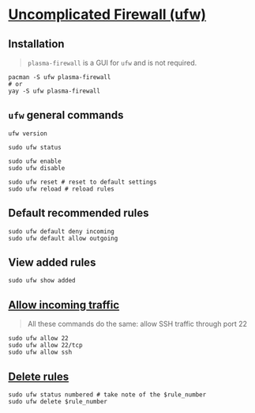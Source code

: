 # [Uncomplicated Firewall (ufw)](https://itsfoss.com/ufw-ubuntu)

## Installation

> `plasma-firewall` is a GUI for `ufw` and is not required.

``` shell
pacman -S ufw plasma-firewall
# or
yay -S ufw plasma-firewall
```

## `ufw` general commands

``` shell
ufw version

sudo ufw status

sudo ufw enable
sudo ufw disable

sudo ufw reset # reset to default settings
sudo ufw reload # reload rules
```

## Default recommended rules

``` shell
sudo ufw default deny incoming
sudo ufw default allow outgoing
```

## View added rules

``` shell
sudo ufw show added
```

## [Allow incoming traffic](https://learnubuntu.com/allow-port-firewall)

> All these commands do the same: allow SSH traffic through port 22

``` shell
sudo ufw allow 22
sudo ufw allow 22/tcp
sudo ufw allow ssh
```

## [Delete rules](https://learnubuntu.com/allow-port-firewall/#how-to-delete-ufw-rules-in-ubuntu)

``` shell
sudo ufw status numbered # take note of the $rule_number
sudo ufw delete $rule_number
```
